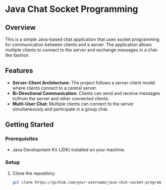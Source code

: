 # Java Chat Socket Programming

## Overview
This is a simple Java-based chat application that uses socket programming for communication between clients and a server. The application allows multiple clients to connect to the server and exchange messages in a chat-like fashion.

## Features
- **Server-Client Architecture:** The project follows a server-client model where clients connect to a central server.
- **Bi-Directional Communication:** Clients can send and receive messages to/from the server and other connected clients.
- **Multi-User Chat:** Multiple clients can connect to the server simultaneously and participate in a group chat.

## Getting Started
### Prerequisites
- Java Development Kit (JDK) installed on your machine.

### Setup
1. Clone the repository:
   ```bash
   git clone https://github.com/your-username/java-chat-socket-programming.git
